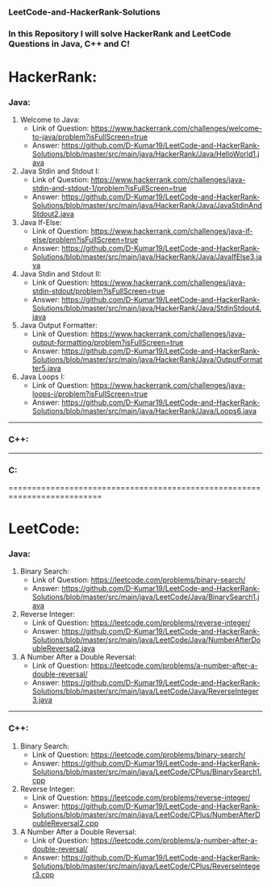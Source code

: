 ### LeetCode-and-HackerRank-Solutions
### In this Repository I will solve HackerRank and LeetCode Questions in Java, C++ and C!

# HackerRank:
### Java:
1) Welcome to Java:
   * Link of Question: https://www.hackerrank.com/challenges/welcome-to-java/problem?isFullScreen=true
   * Answer: https://github.com/D-Kumar19/LeetCode-and-HackerRank-Solutions/blob/master/src/main/java/HackerRank/Java/HelloWorld1.java
2) Java Stdin and Stdout I:
   * Link of Question: https://www.hackerrank.com/challenges/java-stdin-and-stdout-1/problem?isFullScreen=true
   * Answer: https://github.com/D-Kumar19/LeetCode-and-HackerRank-Solutions/blob/master/src/main/java/HackerRank/Java/JavaStdinAndStdout2.java
3) Java If-Else:
   * Link of Question: https://www.hackerrank.com/challenges/java-if-else/problem?isFullScreen=true
   * Answer: https://github.com/D-Kumar19/LeetCode-and-HackerRank-Solutions/blob/master/src/main/java/HackerRank/Java/JavaIfElse3.java
4) Java Stdin and Stdout II:
   * Link of Question: https://www.hackerrank.com/challenges/java-stdin-stdout/problem?isFullScreen=true
   * Answer: https://github.com/D-Kumar19/LeetCode-and-HackerRank-Solutions/blob/master/src/main/java/HackerRank/Java/StdinStdout4.java
5) Java Output Formatter:
   * Link of Question: https://www.hackerrank.com/challenges/java-output-formatting/problem?isFullScreen=true
   * Answer: https://github.com/D-Kumar19/LeetCode-and-HackerRank-Solutions/blob/master/src/main/java/HackerRank/Java/OutputFormatter5.java
6) Java Loops I:
   * Link of Question:  https://www.hackerrank.com/challenges/java-loops-i/problem?isFullScreen=true
   * Answer: https://github.com/D-Kumar19/LeetCode-and-HackerRank-Solutions/blob/master/src/main/java/HackerRank/Java/Loops6.java

***
### C++:

***
### C:

==========================================================================
# LeetCode:
### Java:
1) Binary Search:
   * Link of Question: https://leetcode.com/problems/binary-search/
   * Answer: https://github.com/D-Kumar19/LeetCode-and-HackerRank-Solutions/blob/master/src/main/java/LeetCode/Java/BinarySearch1.java
2) Reverse Integer:
   * Link of Question: https://leetcode.com/problems/reverse-integer/
   * Answer: https://github.com/D-Kumar19/LeetCode-and-HackerRank-Solutions/blob/master/src/main/java/LeetCode/Java/NumberAfterDoubleReversal2.java
3) A Number After a Double Reversal:
   * Link of Question: https://leetcode.com/problems/a-number-after-a-double-reversal/
   * Answer: https://github.com/D-Kumar19/LeetCode-and-HackerRank-Solutions/blob/master/src/main/java/LeetCode/Java/ReverseInteger3.java

***
### C++:
1) Binary Search:
   * Link of Question: https://leetcode.com/problems/binary-search/
   * Answer: https://github.com/D-Kumar19/LeetCode-and-HackerRank-Solutions/blob/master/src/main/java/LeetCode/CPlus/BinarySearch1.cpp
2) Reverse Integer:
   * Link of Question: https://leetcode.com/problems/reverse-integer/
   * Answer: https://github.com/D-Kumar19/LeetCode-and-HackerRank-Solutions/blob/master/src/main/java/LeetCode/CPlus/NumberAfterDoubleReversal2.cpp
3) A Number After a Double Reversal:
   * Link of Question: https://leetcode.com/problems/a-number-after-a-double-reversal/
   * Answer: https://github.com/D-Kumar19/LeetCode-and-HackerRank-Solutions/blob/master/src/main/java/LeetCode/CPlus/ReverseInteger3.cpp
